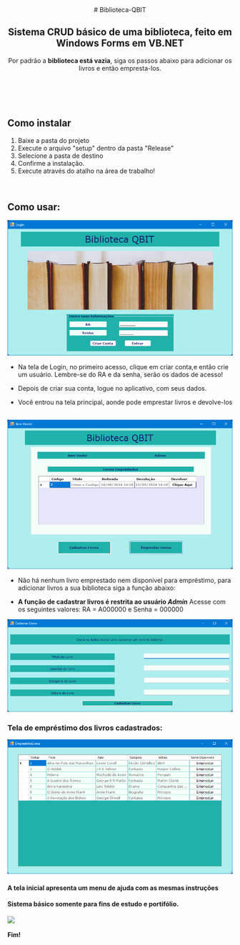 <header># Biblioteca-QBIT
 <h2>Sistema CRUD básico de uma biblioteca, feito em Windows Forms em VB.NET</h2>
 <p>Por padrão a <b>biblioteca está vazia</b>, siga os passos abaixo para adicionar os livros e então empresta-los.</p>
 </header>
 <br>
 
<h2> Como instalar </h2>
 <ol>
  <li>Baixe a pasta do projeto</li>
  <li>Execute o arquivo "setup" dentro da pasta "Release"</li>
  <li>Selecione a pasta de destino</li>
  <li>Confirme a instalação.</li>
  <li>Execute através do atalho na área de trabalho!</li>
 </ol>
 <br>
 
<h2>Como usar:</h2>
<img width=550px" src ="https://github.com/BrunoTolentino/Biblioteca-QBIT/blob/main/Imgs/login.png?raw=true" alt="Tela Login">
<ul>
<li><p>Na tela de Login, no primeiro acesso, clique em criar conta,e então crie um usuário. Lembre-se do RA e da senha, serão os dados de acesso!</p></li>
<li><p>Depois de criar sua conta, logue no aplicativo, com seus dados.</p></li>
<li><p>Você entrou na tela principal, aonde pode emprestar livros e devolve-los</p></li>
</ul>
<br>

<img width ="550px" src="https://github.com/BrunoTolentino/Biblioteca-QBIT/blob/main/Imgs/TelaPrincipal.png?raw=true">
<ul>
<li><p>Não há nenhum livro emprestado nem disponível para empréstimo, para adicionar livros a sua biblioteca siga a função abaixo:</p>
 </li>
<li><p> <b>A função de cadastrar livros é restrita ao usuário <em>Admin</em></b> Acesse com os seguintes valores: RA = A000000 e Senha = 000000</p></li>
</ul>
<img width=550px" src = "https://github.com/BrunoTolentino/Biblioteca-QBIT/blob/main/Imgs/CadastroLivros.png?raw=true">
<br>
<h3>Tela de empréstimo dos livros cadastrados:</h3>
<img width ="550px" src="https://github.com/BrunoTolentino/Biblioteca-QBIT/blob/main/Imgs/EmprestarLivros.png?raw=true">
<br>
<h4>A tela inicial apresenta um menu de ajuda com as mesmas instruções</h4>
<h4>Sistema básico somente para fins de estudo e portifólio.</h4>
<img src="https://blog.unp.br/wp-content/uploads/2020/03/giphy-94.gif">
<p><strong>Fim!</strong></p>
<br>
